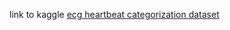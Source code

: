 link to kaggle [ecg heartbeat categorization dataset](https://www.kaggle.com/datasets/shayanfazeli/heartbeat?resource=download)
